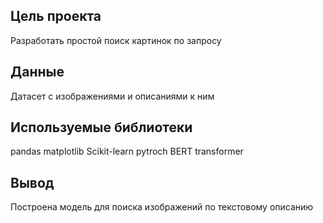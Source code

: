 ## Цель проекта
Разработать простой поиск картинок по запросу

## Данные
Датасет с изображениями и описаниями к ним

## Используемые библиотеки
pandas matplotlib Scikit-learn pytroch BERT transformer

## Вывод
Построена модель для поиска изображений по текстовому описанию